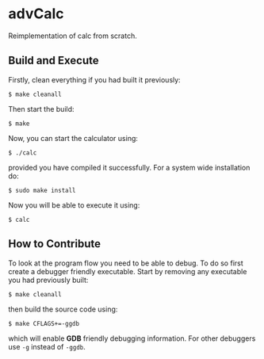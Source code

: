 # advCalc
Reimplementation of calc from scratch.

## Build and Execute
Firstly, clean everything if you had built it previously:
```
$ make cleanall
```
Then start the build:
```
$ make
```
Now, you can start the calculator using:
```
$ ./calc
```
provided you have compiled it successfully. For a system wide installation do:
```
$ sudo make install
```
Now you will be able to execute it using:
```
$ calc
```

## How to Contribute
To look at the program flow you need to be able to debug. To do so first create
a debugger friendly executable. Start by removing any executable you had
previously built:
```
$ make cleanall
```
then build the source code using:
```
$ make CFLAGS+=-ggdb
```
which will enable **GDB** friendly debugging information. For other debuggers
use `-g` instead of `-ggdb`.
